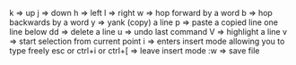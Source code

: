 k => up
j => down
h => left
l => right
w => hop forward by a word
b => hop backwards by a word
y => yank (copy) a line
p => paste a copied line one line below
dd => delete a line
u => undo last command
V => highlight a line
v => start selection from current point
i => enters insert mode allowing you to type freely
esc or ctrl+i or ctrl+[ => leave insert mode
:w => save file










